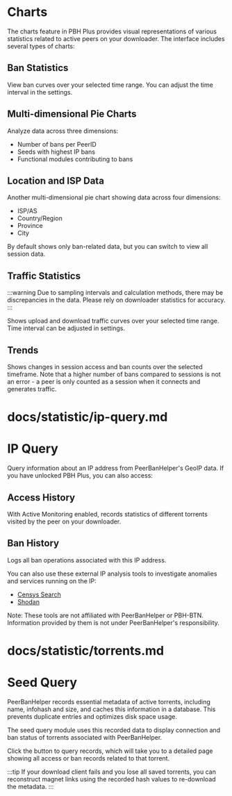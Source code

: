 # Charts

The charts feature in PBH Plus provides visual representations of various statistics related to active peers on your downloader. The interface includes several types of charts:

## Ban Statistics
View ban curves over your selected time range. You can adjust the time interval in the settings.

## Multi-dimensional Pie Charts
Analyze data across three dimensions:
- Number of bans per PeerID
- Seeds with highest IP bans
- Functional modules contributing to bans

## Location and ISP Data
Another multi-dimensional pie chart showing data across four dimensions:
- ISP/AS
- Country/Region
- Province
- City

By default shows only ban-related data, but you can switch to view all session data.

## Traffic Statistics
:::warning
Due to sampling intervals and calculation methods, there may be discrepancies in the data. Please rely on downloader statistics for accuracy.
:::

Shows upload and download traffic curves over your selected time range. Time interval can be adjusted in settings.

## Trends
Shows changes in session access and ban counts over the selected timeframe. Note that a higher number of bans compared to sessions is not an error - a peer is only counted as a session when it connects and generates traffic.

# docs/statistic/ip-query.md
# IP Query

Query information about an IP address from PeerBanHelper's GeoIP data. If you have unlocked PBH Plus, you can also access:

## Access History
With Active Monitoring enabled, records statistics of different torrents visited by the peer on your downloader.

## Ban History
Logs all ban operations associated with this IP address.

You can also use these external IP analysis tools to investigate anomalies and services running on the IP:
- [Censys Search](https://search.censys.io/)
- [Shodan](https://www.shodan.io/)

Note: These tools are not affiliated with PeerBanHelper or PBH-BTN. Information provided by them is not under PeerBanHelper's responsibility.

# docs/statistic/torrents.md
# Seed Query

PeerBanHelper records essential metadata of active torrents, including name, infohash and size, and caches this information in a database. This prevents duplicate entries and optimizes disk space usage.

The seed query module uses this recorded data to display connection and ban status of torrents associated with PeerBanHelper.

Click the button to query records, which will take you to a detailed page showing all access or ban records related to that torrent.

:::tip
If your download client fails and you lose all saved torrents, you can reconstruct magnet links using the recorded hash values to re-download the metadata.
:::